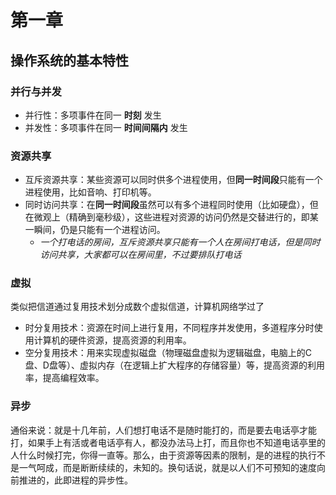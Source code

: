 # 第一章
## 操作系统的基本特性

### 并行与并发
* 并行性：多项事件在同一 **时刻** 发生
* 并发性：多项事件在同一 **时间间隔内** 发生

### 资源共享
* 互斥资源共享：某些资源可以同时供多个进程使用，但**同一时间段**只能有一个进程使用，比如音响、打印机等。
* 同时访问共享：在**同一时间段**虽然可以有多个进程同时使用（比如硬盘），但在微观上（精确到毫秒级），这些进程对资源的访问仍然是交替进行的，即某一瞬间，仍是只能有一个进程访问。
  * *一个打电话的房间，互斥资源共享只能有一个人在房间打电话，但是同时访问共享，大家都可以在房间里，不过要排队打电话*

### 虚拟
类似把信道通过复用技术划分成数个虚拟信道，计算机网络学过了
* 时分复用技术：资源在时间上进行复用，不同程序并发使用，多道程序分时使用计算机的硬件资源，提高资源的利用率。
* 空分复用技术：用来实现虚拟磁盘（物理磁盘虚拟为逻辑磁盘，电脑上的C盘、D盘等）、虚拟内存（在逻辑上扩大程序的存储容量）等，提高资源的利用率，提高编程效率。

### 异步
通俗来说：就是十几年前，人们想打电话不是随时能打的，而是要去电话亭才能打，如果手上有活或者电话亭有人，都没办法马上打，而且你也不知道电话亭里的人什么时候打完，你得一直等。那么，由于资源等因素的限制，是的进程的执行不是一气呵成，而是断断续续的，未知的。换句话说，就是以人们不可预知的速度向前推进的，此即进程的异步性。

